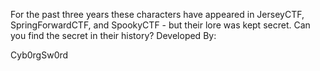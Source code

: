 For the past three years these characters have appeared in JerseyCTF, SpringForwardCTF, and SpookyCTF - but their lore was kept secret. Can you find the secret in their history?
Developed By:

Cyb0rgSw0rd
